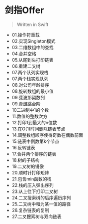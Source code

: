 
# 剑指Offer

> Written in Swift

* 01.操作符重载
* 02.实现Singleton模式
* 03.二维数组中的查找
* 04.合并空格
* 05.从尾到头打印链表
* 06.重建二叉树
* 07.两个队列实现栈
* 07.两个栈实现队列
* 08.对公司年龄排序
* 08.旋转数组的最小值
* 09.斐波那契数列
* 09.青蛙跳台阶
* 10二进制中1的个数
* 11.数值的整数次方
* 12.打印1到最大的n位数
* 13.在O(1)时间删除链表节点
* 14.调整数组顺序使得奇数在偶数前面
* 15.链表中倒数第k个节点
* 16.反转链表
* 17.合并两个排序的链表
* 18.树的子结构
* 19.二叉树的镜像
* 20.顺时针打印矩阵
* 21.包含min函数的栈
* 22.栈的压入弹出序列
* 23.从上往下打印二叉树
* 24.二叉搜索树的后序遍历序列
* 25.二叉树中和为某一值的路径
* 26.复杂链表的复制
* 27.二叉搜索树与双向链表





